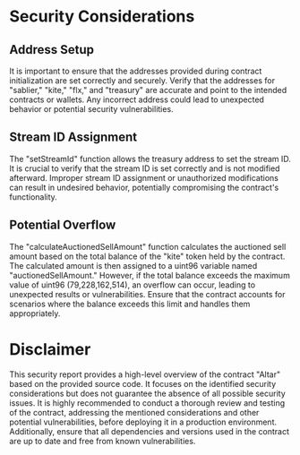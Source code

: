 # Security Considerations

## Address Setup

It is important to ensure that the addresses provided during contract initialization are set correctly and securely. Verify that the addresses for "sablier," "kite," "flx," and "treasury" are accurate and point to the intended contracts or wallets. Any incorrect address could lead to unexpected behavior or potential security vulnerabilities.

## Stream ID Assignment

The "setStreamId" function allows the treasury address to set the stream ID. It is crucial to verify that the stream
ID is set correctly and is not modified afterward. Improper stream ID assignment or unauthorized modifications can result in undesired behavior, potentially compromising the contract's functionality.

## Potential Overflow

The "calculateAuctionedSellAmount" function calculates the auctioned sell amount based on the total balance of the "kite" token held by the contract. The calculated amount is then assigned to a uint96 variable named "auctionedSellAmount." However, if the total balance exceeds the maximum value of uint96 (79,228,162,514), an overflow can occur, leading to unexpected results or vulnerabilities. Ensure that the contract accounts for scenarios where the balance exceeds this limit and handles them appropriately.

# Disclaimer

This security report provides a high-level overview of the contract "Altar" based on the provided source code. It focuses on the identified security considerations but does not guarantee the absence of all possible security issues. It is highly recommended to conduct a thorough review and testing of the contract, addressing the mentioned considerations and other potential vulnerabilities, before deploying it in a production environment. Additionally, ensure that all dependencies and versions used in the contract are up to date and free from known vulnerabilities.
